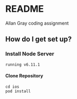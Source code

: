 # README #

Allan Gray coding assignment

## How do I get set up? ##

### Install Node Server
```
running v6.11.1
```

#### Clone Repository
```
cd ios
pod install
```


